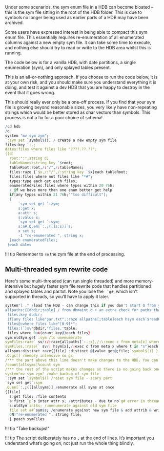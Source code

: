 Under some scenarios, the sym enum file in a HDB can become bloated – this is the sym file sitting in the root of the HDB folder. This is due to symbols no longer being used as earlier parts of a HDB may have been archived.

Some users have expressed interest in being able to compact this sym enum file. This essentially requires re-enumeration of all enumerated columns against a new empty sym file. It can take some time to execute, and nothing else should try to read or write to the HDB area whilst this is running.

The code below is for a vanilla HDB, with date partitions, a single enumeration (sym), and only splayed tables present.

This is an all-or-nothing approach. If you choose to run the code below, it is at your own risk, and you should make sure you understand everything it is doing, and test it against a dev HDB that you are happy to destroy in the event that it goes wrong.

This should really ever only be a one-off process. If you find that your sym file is growing beyond reasonable sizes, you very likely have non-repeating strings which would be better stored as char vectors than symbols. This process is not a fix for a poor choice of schema!
```q
/cd hdb
/q
system "mv sym zym";
`:sym set `symbol$(); / create a new empty sym file
files:key `:.;
dates:files where files like "????.??.??";
{[d]
  root:":",string d;
  tableNames:string key `$root;
  tableRoot:root,/:"/",/:tableNames;
  files:raze {`$x,/:"/",/:string key `$x}each tableRoot;
  files:files where not files like "*#";
  types:type each get each files;
  enumeratedFiles:files where types within 20 76h;
  / if we have more than one enum better get help
  if[any types within 21 76h;'"too difficult"];  
  {
      `sym set get `:zym;
      s:get x;
      a:attr s;
      s:value s;
      `sym set get `:sym;
      s:a#.Q.en[`:.;([]s:s)]`s;
      x set s;
      -1 "re-enumerated ", string x;
  }each enumeratedFiles;
 }each dates
```

!!! tip
    Remember to `rm` the zym file at the end of processing.


## Multi-threaded sym rewrite code

Here's some multi-threaded (can run single threaded) and more memory-intensive but hugely faster sym file rewrite code that handles partitioned and splayed tables and par.txt. 
Note you lose the `` `g#``, which isn't supported in threads, so you’ll have to apply it later.
```q
system"l ." /load the HDB - can change this if you don't start Q from your hdb root
allpaths:{[dbdir;table] / from dbmaint.q + an extra check for paths that exist (to support .Q.bv)
 files:key dbdir;
 if[any files like"par.txt";:raze allpaths[;table]each hsym each`$read0(`)sv dbdir,`par.txt];
 files@:where files like"[0-9]*";
 files:(`)sv'dbdir,'files,'table;
 files where 0<>(count key@)each files}
sym:oldSym:get`:sym /to unenumerate
symFiles:raze` sv/:/:raze{allpaths[`:.;x],/:\:exec c from meta[x] where t in "s"}peach tables[] where {1b~.Q.qp value x}each tables[] /sym files from parted tables
symFiles,:raze{` sv/: hsym[x],/:exec c from meta x where t in "s"}each tables[] where {0b~.Q.qp value x}each tables[] /sym files from splayed tables
allsyms:distinct raze{[file] :distinct @[value get@;file;`symbol$()] } peach symFiles; /symbol files we're dealing with - memory intensive
.Q.gc[] /memory intensive so gc
/*** the part above this line doesn't make changes to the HDB. You can estimate the savings with
/count[allsyms]%count sym
/*** the rest of the script makes changes so there is no going back once you start. There shouldn't be anything writing to the HDB while the script is in progress
system"mv sym zym" /make backup of sym file
`:sym set `symbol$() /reset sym file - scary part
`sym set get`:sym 
.Q.en[`:.;([]allsyms)] /enumerate all syms at once
{[file]
  s:get file; /file contents
  a:first `p`s inter attr s; /attributes - due to no`g# error in threads - this can be just a:attr s if your version of kdb+ does support setting `g# in threads
  s:oldSym`int$s; /unenumerate against old sym file
  file set a#`sym$s; /enumerate against new sym file & add attrib & write to disk
  0N!"re-enumerated ", string file;
  } peach symFiles
```

!!! tip "Take backups!"

!!! tip 
    The script deliberately has no `;` at the end of lines. 
    It’s important you understand what’s going on, not just run the whole thing blindly.

